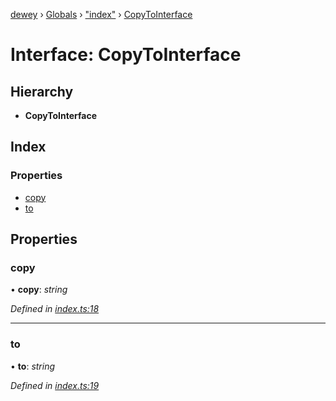 [dewey](../README.md) › [Globals](../globals.md) › ["index"](../modules/_index_.md) › [CopyToInterface](_index_.copytointerface.md)

# Interface: CopyToInterface

## Hierarchy

* **CopyToInterface**

## Index

### Properties

* [copy](_index_.copytointerface.md#copy)
* [to](_index_.copytointerface.md#to)

## Properties

###  copy

• **copy**: *string*

*Defined in [index.ts:18](https://github.com/samrocksc/dewey/blob/51716d8/src/index.ts#L18)*

___

###  to

• **to**: *string*

*Defined in [index.ts:19](https://github.com/samrocksc/dewey/blob/51716d8/src/index.ts#L19)*
